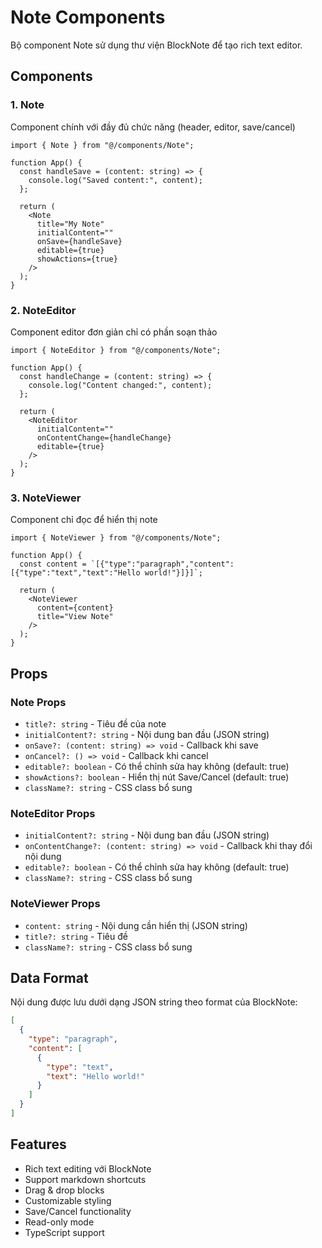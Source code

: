 # Note Components

Bộ component Note sử dụng thư viện BlockNote để tạo rich text editor.

## Components

### 1. Note
Component chính với đầy đủ chức năng (header, editor, save/cancel)

```tsx
import { Note } from "@/components/Note";

function App() {
  const handleSave = (content: string) => {
    console.log("Saved content:", content);
  };

  return (
    <Note
      title="My Note"
      initialContent=""
      onSave={handleSave}
      editable={true}
      showActions={true}
    />
  );
}
```

### 2. NoteEditor
Component editor đơn giản chỉ có phần soạn thảo

```tsx
import { NoteEditor } from "@/components/Note";

function App() {
  const handleChange = (content: string) => {
    console.log("Content changed:", content);
  };

  return (
    <NoteEditor
      initialContent=""
      onContentChange={handleChange}
      editable={true}
    />
  );
}
```

### 3. NoteViewer
Component chỉ đọc để hiển thị note

```tsx
import { NoteViewer } from "@/components/Note";

function App() {
  const content = `[{"type":"paragraph","content":[{"type":"text","text":"Hello world!"}]}]`;
  
  return (
    <NoteViewer
      content={content}
      title="View Note"
    />
  );
}
```

## Props

### Note Props
- `title?: string` - Tiêu đề của note
- `initialContent?: string` - Nội dung ban đầu (JSON string)
- `onSave?: (content: string) => void` - Callback khi save
- `onCancel?: () => void` - Callback khi cancel
- `editable?: boolean` - Có thể chỉnh sửa hay không (default: true)
- `showActions?: boolean` - Hiển thị nút Save/Cancel (default: true)
- `className?: string` - CSS class bổ sung

### NoteEditor Props
- `initialContent?: string` - Nội dung ban đầu (JSON string)
- `onContentChange?: (content: string) => void` - Callback khi thay đổi nội dung
- `editable?: boolean` - Có thể chỉnh sửa hay không (default: true)
- `className?: string` - CSS class bổ sung

### NoteViewer Props
- `content: string` - Nội dung cần hiển thị (JSON string)
- `title?: string` - Tiêu đề
- `className?: string` - CSS class bổ sung

## Data Format

Nội dung được lưu dưới dạng JSON string theo format của BlockNote:

```json
[
  {
    "type": "paragraph",
    "content": [
      {
        "type": "text",
        "text": "Hello world!"
      }
    ]
  }
]
```

## Features

- Rich text editing với BlockNote
- Support markdown shortcuts
- Drag & drop blocks
- Customizable styling
- Save/Cancel functionality
- Read-only mode
- TypeScript support

